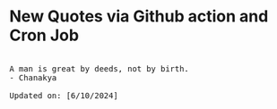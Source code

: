 # New Quotes via Github action and Cron Job

<pre>
<!-- #quote -->
A man is great by deeds, not by birth.
- Chanakya

Updated on: [6/10/2024]
<!-- #quoteEnd -->
</pre>
